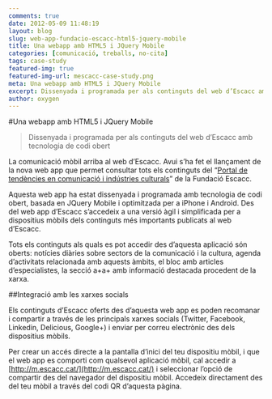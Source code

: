 ```yaml
---
comments: true
date: 2012-05-09 11:48:19
layout: blog
slug: web-app-fundacio-escacc-html5-jquery-mobile
title: Una webapp amb HTML5 i JQuery Mobile
categories: [comunicació, treballs, no-cita]
tags: case-study
featured-img: true
featured-img-url: mescacc-case-study.png
meta: Una webapp amb HTML5 i JQuery Mobile
excerpt: Dissenyada i programada per als continguts del web d’Escacc amb tecnologia de codi obert.
author: oxygen
---
```


#Una webapp amb HTML5 i JQuery Mobile

<blockquote>
	<p>Dissenyada i programada per als continguts del web d’Escacc amb tecnologia de codi obert</p>
</blockquote>

La comunicació mòbil arriba al web d’Escacc. Avui s’ha fet el llançament de la nova web app que permet consultar tots els continguts del “[Portal de tendències en comunicació i indústries culturals](http://www.escacc.cat/ "Portal d'Escacc")” de la Fundació Escacc.

Aquesta web app ha estat dissenyada i programada amb tecnologia de codi obert, basada en JQuery Mobile i optimitzada per a iPhone i Android. Des del web app d’Escacc s’accedeix a una versió àgil i simplificada per a dispositius mòbils dels continguts més importants publicats al web d’Escacc.

Tots els continguts als quals es pot accedir des d’aquesta aplicació són oberts: notícies diàries sobre sectors de la comunicació i la cultura, agenda d’activitats relacionada amb aquests àmbits, el bloc amb articles d’especialistes, la secció a+a+ amb informació destacada procedent de la xarxa.

##Integració amb les xarxes socials

Els continguts d’Escacc oferts des d’aquesta web app es poden recomanar i compartir a través de les principals xarxes socials (Twitter, Facebook, Linkedin, Delicious, Google+) i enviar per correu electrònic des dels dispositius mòbils.

Per crear un accés directe a la pantalla d’inici del teu dispositiu mòbil, i que el web app es comporti com qualsevol aplicació mòbil, cal accedir a [http://m.escacc.cat/](http://m.escacc.cat/) i seleccionar l’opció de compartir des del navegador del dispositiu mòbil. Accedeix directament des del teu mòbil a través del codi QR d’aquesta pàgina.